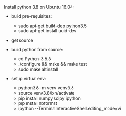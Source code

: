 Install python 3.8 on Ubuntu 16.04:

- build pre-requisites:
  * sudo apt-get build-dep python3.5
  * sudo apt-get install uuid-dev 

- get source
- build python from source:
  * cd Python-3.8.3
  * ./configure && make && make test
  * sudo make altinstall

- setup virtual env:
  * python3.8 -m venv venv3.8
  * source venv3.8/bin/activate
  * pip install numpy scipy ipython
  * pip install nbformat
  * ipython --TerminalInteractiveShell.editing_mode=vi
